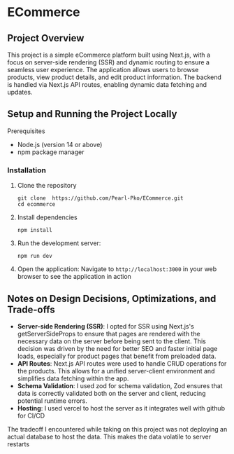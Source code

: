 # ECommerce

## Project Overview

This project is a simple eCommerce platform built using Next.js, with a focus on server-side rendering (SSR) and dynamic routing to ensure a seamless user experience. The application allows users to browse products, view product details, and edit product information. The backend is handled via Next.js API routes, enabling dynamic data fetching and updates.

## Setup and Running the Project Locally
Prerequisites
- Node.js (version 14 or above)
- npm package manager

### Installation 
1. Clone the repository
   ```
   git clone  https://github.com/Pearl-Pko/ECommerce.git
   cd ecommerce
2.  Install dependencies
    ```
    npm install
3.  Run the development server:
    ```
    npm run dev
4.  Open the application:
    Navigate to `http://localhost:3000` in your web browser to see the application in action

## Notes on Design Decisions, Optimizations, and Trade-offs
- **Server-side Rendering (SSR)**: I opted for SSR using Next.js's getServerSideProps to ensure that pages are rendered with the necessary data on the server before being sent to the client. This decision was driven by the need for better SEO and faster initial page loads, especially for product pages that benefit from preloaded data.
- **API Routes**: Next.js API routes were used to handle CRUD operations for the products. This allows for a unified server-client environment and simplifies data fetching within the app.
- **Schema Validation**: I used zod for schema validation,  Zod ensures that data is correctly validated both on the server and client, reducing potential runtime errors.
- **Hosting**: I used vercel to host the server as it integrates well with github for CI/CD

The tradeoff I encountered while taking on this project was not deploying an actual database to host the data. This makes the data volatile to server restarts
